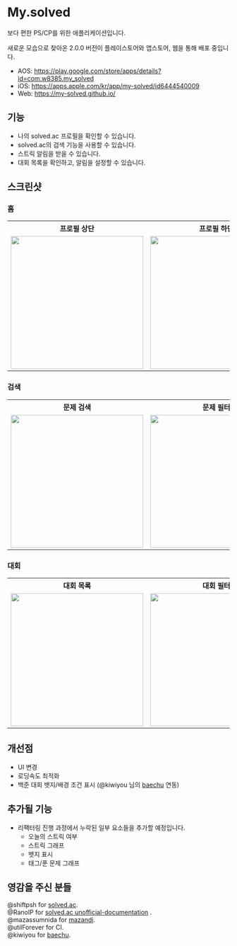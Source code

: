 # My.solved
보다 편한 PS/CP를 위한 애플리케이션입니다.

새로운 모습으로 찾아온 2.0.0 버전이 플레이스토어와 앱스토어, 웹을 통해 배포 중입니다.

- AOS: https://play.google.com/store/apps/details?id=com.w8385.my_solved   
- iOS: https://apps.apple.com/kr/app/my-solved/id6444540009
- Web: ﻿https://my-solved.github.io/
     

## 기능
- 나의 solved.ac 프로필을 확인할 수 있습니다.
- solved.ac의 검색 기능을 사용할 수 있습니다.
- 스트릭 알림을 받을 수 있습니다.
- 대회 목록을 확인하고, 알림을 설정할 수 있습니다.

## 스크린샷
### 홈
<table>
<th> 프로필 상단 </th>
<th> 프로필 하단 </th>
  <tr>
    <td><img src="https://github.com/user-attachments/assets/2783e442-c7af-4927-8f24-bc37d5d66c09" width="300"></td>
    <td><img src="https://github.com/user-attachments/assets/5871e076-783a-4ca6-97c0-8f5a379ec156" width="300"></td>
  </tr>
</table>

### 검색
<table>
<th> 문제 검색 </th>
<th> 문제 필터 </th>
  <tr>
    <td><img src="https://github.com/user-attachments/assets/9771a5ef-f8cd-450c-b0ae-3e015a29ed77" width="300"></td>
    <td><img src="https://github.com/user-attachments/assets/4461dc40-c31c-44f1-9c8e-cac7bb9860fe" width="300"></td>
  </tr>
</table>

### 대회
<table>
<th> 대회 목록 </th>
<th> 대회 필터 </th>
<tr>
   <td>
   <img src="https://github.com/user-attachments/assets/6ebb75e3-fdbd-4bee-bc1e-54bbeb6bcbfd" width="300">
   </td>
   <td>
   <img src="https://github.com/user-attachments/assets/81b858dc-12b0-43ac-a0fa-4ad13bf4324a" width="300">
   </td>
</tr>
</table>

## 개선점
- ﻿﻿UI 변경
- ﻿로딩속도 최적화
- ﻿백준 대회 뱃지/배경 조건 표시 (@kiwiyou 님의 [baechu](https://github.com/kiwiyou/baechu) 연동)
﻿

## 추가될 기능
- 리팩터링 진행 과정에서 누락된 일부 요소들을 추가할 예정입니다.
  - 오늘의 스트릭 여부
  - 스트릭 그래프
  - 뱃지 표시
  - 태그/푼 문제 그래프
 

## 영감을 주신 분들
@shiftpsh for [solved.ac](https://solved.ac/).    
@RanolP
for [solved.ac unofficial-documentation](https://solvedac.github.io/unofficial-documentation/#/)
.    
@mazassumnida for [mazandi](https://github.com/mazassumnida/mazandi).    
@utilForever for CI.    
@kiwiyou for [baechu](https://github.com/kiwiyou/baechu).
